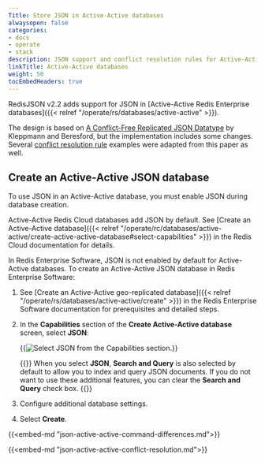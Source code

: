 ```yaml
---
Title: Store JSON in Active-Active databases
alwaysopen: false
categories:
- docs
- operate
- stack
description: JSON support and conflict resolution rules for Active-Active databases.
linkTitle: Active-Active databases
weight: 50
tocEmbedHeaders: true
---
```


RedisJSON v2.2 adds support for JSON in [Active-Active Redis Enterprise databases]({{< relref "/operate/rs/databases/active-active" >}}).

The design is based on [A Conflict-Free Replicated JSON Datatype](https://arxiv.org/abs/1608.03960) by Kleppmann and Beresford, but the implementation includes some changes. Several [conflict resolution rule](#conflict-resolution-rules) examples were adapted from this paper as well.

## Create an Active-Active JSON database

To use JSON in an Active-Active database, you must enable JSON during database creation.

Active-Active Redis Cloud databases add JSON by default. See [Create an Active-Active database]({{< relref "/operate/rc/databases/active-active/create-active-active-database#select-capabilities" >}}) in the Redis Cloud documentation for details.

In Redis Enterprise Software, JSON is not enabled by default for Active-Active databases. To create an Active-Active JSON database in Redis Enterprise Software:

1. See [Create an Active-Active geo-replicated database]({{< relref "/operate/rs/databases/active-active/create" >}}) in the Redis Enterprise Software documentation for prerequisites and detailed steps.

1. In the **Capabilities** section of the **Create Active-Active database** screen, select **JSON**:

    {{<image filename="images/rs/screenshots/databases/active-active-databases/create-a-a-db-json-search.png" alt="Select JSON from the Capabilities section.">}}

    {{<note>}}
When you select **JSON**, **Search and Query** is also selected by default to allow you to index and query JSON documents. If you do not want to use these additional features, you can clear the **Search and Query** check box.
    {{</note>}}

1. Configure additional database settings.

1. Select **Create**.

{{<embed-md "json-active-active-command-differences.md">}}

{{<embed-md "json-active-active-conflict-resolution.md">}}